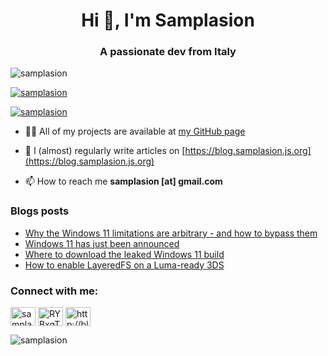 <h1 align="center">Hi 👋, I'm Samplasion</h1>
<h3 align="center">A passionate dev from Italy</h3>

<p align="left"> <img src="https://komarev.com/ghpvc/?username=samplasion&label=Profile%20views&color=e32400&style=plastic" alt="samplasion" /> </p>

<p align="left"> <a href="https://github.com/ryo-ma/github-profile-trophy"><img src="https://github-profile-trophy.vercel.app/?username=samplasion" alt="samplasion" /></a> </p>

<p align="left"> <a href="https://twitter.com/samplasion" target="blank"><img src="https://img.shields.io/twitter/follow/samplasion?logo=twitter&style=for-the-badge" alt="samplasion" /></a> </p>

- 👨‍💻 All of my projects are available at [my GitHub page](https://github.com/Samplasion)

- 📝 I (almost) regularly write articles on [https://blog.samplasion.js.org](https://blog.samplasion.js.org)

- 📫 How to reach me **samplasion [at] gmail.com**

### Blogs posts
<!-- BLOG-POST-LIST:START -->
- [Why the Windows 11 limitations are arbitrary - and how to bypass them](http://blog.samplasion.js.org/windows-11-bogus-limitation-bypass/)
- [Windows 11 has just been announced](http://blog.samplasion.js.org/windows-11-has-just-been-announced/)
- [Where to download the leaked Windows 11 build](http://blog.samplasion.js.org/download-windows-11-leaked/)
- [How to enable LayeredFS on a Luma-ready 3DS](http://blog.samplasion.js.org/how-to-enable-layeredfs-on-a-luma-ready-3ds/)
<!-- BLOG-POST-LIST:END -->

<h3 align="left">Connect with me:</h3>
<p align="left">
<a href="https://twitter.com/samplasion" target="blank"><img align="center" src="https://raw.githubusercontent.com/rahuldkjain/github-profile-readme-generator/master/src/images/icons/Social/twitter.svg" alt="samplasion" height="30" width="40" /></a>
<a href="https://discord.gg/RYBxgTm" target="blank"><img align="center" src="https://raw.githubusercontent.com/rahuldkjain/github-profile-readme-generator/master/src/images/icons/Social/discord.svg" alt="RYBxgTm" height="30" width="40" /></a>
<a href="/http://blog.samplasion.js.org/rss" target="blank"><img align="center" src="https://raw.githubusercontent.com/rahuldkjain/github-profile-readme-generator/master/src/images/icons/Social/rss.svg" alt="http://blog.samplasion.js.org/rss" height="30" width="40" /></a>
</p>

<p><img align="center" src="https://github-readme-stats.vercel.app/api/top-langs?username=samplasion&show_icons=true&locale=en&layout=compact" alt="samplasion" /></p>
